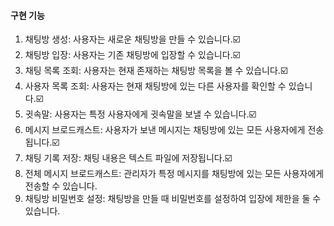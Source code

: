 #### 구현 기능

1. 채팅방 생성: 사용자는 새로운 채팅방을 만들 수 있습니다.☑️
2. 채팅방 입장: 사용자는 기존 채팅방에 입장할 수 있습니다.☑️
3. 채팅 목록 조회: 사용자는 현재 존재하는 채팅방 목록을 볼 수 있습니다.☑️
4. 사용자 목록 조회: 사용자는 현재 채팅방에 있는 다른 사용자를 확인할 수 있습니다.☑️
5. 귓속말: 사용자는 특정 사용자에게 귓속말을 보낼 수 있습니다.☑️
6. 메시지 브로드캐스트: 사용자가 보낸 메시지는 채팅방에 있는 모든 사용자에게 전송됩니다.☑️
7. 채팅 기록 저장: 채팅 내용은 텍스트 파일에 저장됩니다.☑️
8. 전체 메시지 브로드캐스트: 관리자가 특정 메시지를 채팅방에 있는 모든 사용자에게 전송할 수 있습니다.
9. 채팅방 비밀번호 설정: 채팅방을 만들 때 비밀번호를 설정하여 입장에 제한을 둘 수 있습니다.


